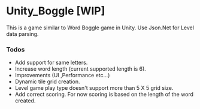 # Unity_Boggle [WIP]

This is a game similar to Word Boggle game in Unity. Use Json.Net for Level data parsing.

### Todos

- Add support for same letters.
- Increase word length (current supported length is 6).
- Improvements (UI ,Performance etc...)
- Dynamic tile grid creation.
- Level game play type doesn't support more than 5 X 5 grid size.
- Add correct scoring. For now scoring is based on the length of the word created.

